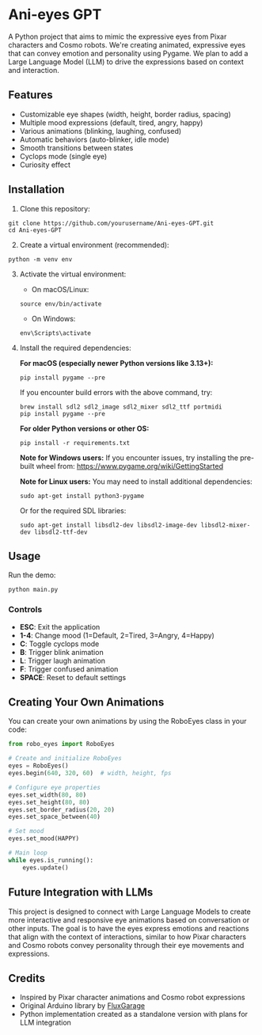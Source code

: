 # Ani-eyes GPT

A Python project that aims to mimic the expressive eyes from Pixar characters and Cosmo robots. We're creating animated, expressive eyes that can convey emotion and personality using Pygame. We plan to add a Large Language Model (LLM) to drive the expressions based on context and interaction.

## Features

- Customizable eye shapes (width, height, border radius, spacing)
- Multiple mood expressions (default, tired, angry, happy)
- Various animations (blinking, laughing, confused)
- Automatic behaviors (auto-blinker, idle mode)
- Smooth transitions between states
- Cyclops mode (single eye)
- Curiosity effect

## Installation

1. Clone this repository:
```
git clone https://github.com/yourusername/Ani-eyes-GPT.git
cd Ani-eyes-GPT
```

2. Create a virtual environment (recommended):
```
python -m venv env
```

3. Activate the virtual environment:
   - On macOS/Linux:
   ```
   source env/bin/activate
   ```
   - On Windows:
   ```
   env\Scripts\activate
   ```

4. Install the required dependencies:

   **For macOS (especially newer Python versions like 3.13+):**
   ```
   pip install pygame --pre
   ```
   If you encounter build errors with the above command, try:
   ```
   brew install sdl2 sdl2_image sdl2_mixer sdl2_ttf portmidi
   pip install pygame --pre
   ```

   **For older Python versions or other OS:**
   ```
   pip install -r requirements.txt
   ```

   **Note for Windows users:**
   If you encounter issues, try installing the pre-built wheel from:
   https://www.pygame.org/wiki/GettingStarted

   **Note for Linux users:**
   You may need to install additional dependencies:
   ```
   sudo apt-get install python3-pygame
   ```
   Or for the required SDL libraries:
   ```
   sudo apt-get install libsdl2-dev libsdl2-image-dev libsdl2-mixer-dev libsdl2-ttf-dev
   ```

## Usage

Run the demo:
```
python main.py
```

### Controls

- **ESC**: Exit the application
- **1-4**: Change mood (1=Default, 2=Tired, 3=Angry, 4=Happy)
- **C**: Toggle cyclops mode
- **B**: Trigger blink animation
- **L**: Trigger laugh animation
- **F**: Trigger confused animation
- **SPACE**: Reset to default settings

## Creating Your Own Animations

You can create your own animations by using the RoboEyes class in your code:

```python
from robo_eyes import RoboEyes

# Create and initialize RoboEyes
eyes = RoboEyes()
eyes.begin(640, 320, 60)  # width, height, fps

# Configure eye properties
eyes.set_width(80, 80)
eyes.set_height(80, 80)
eyes.set_border_radius(20, 20)
eyes.set_space_between(40)

# Set mood
eyes.set_mood(HAPPY)

# Main loop
while eyes.is_running():
    eyes.update()
```

## Future Integration with LLMs

This project is designed to connect with Large Language Models to create more interactive and responsive eye animations based on conversation or other inputs. The goal is to have the eyes express emotions and reactions that align with the context of interactions, similar to how Pixar characters and Cosmo robots convey personality through their eye movements and expressions.

## Credits

- Inspired by Pixar character animations and Cosmo robot expressions
- Original Arduino library by [FluxGarage](https://github.com/FluxGarage/RoboEyes)
- Python implementation created as a standalone version with plans for LLM integration
